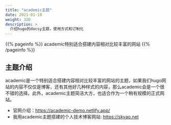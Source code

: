 ```yaml
---
title: "academic主题"
date: 2021-01-18
weight: 320
description: >
  介绍hugo的docsy主题，使用方式和订制化
---
```


{{% pageinfo %}}
academic特别适合搭建内容相对比较丰富的网站
{{% /pageinfo %}}

## 主题介绍

academic是一个特别适合搭建内容相对比较丰富的网站的主题，如果我们hugo网站的内容不仅仅是博客，还有其他好几种样式的内容，那么academic会是一个很不错的选择。此外，academic主题简洁大方，也适合作为一个稍有规模的正式网站。

- 官网介绍：https://academic-demo.netlify.app/
- 我用academic主题搭建的个人技术博客网站: https://skyao.net

